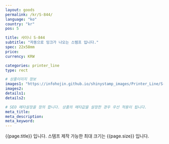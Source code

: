 ```yaml
---
layout: goods
permalink: /kr/S-844/
language: "ko"
country: "kr"
pos: 5

title: 샤이니 S-844
subtitle: "자동으로 잉크가 나오는 스템프 입니다."
spec: 22x58mm
price: 
currency: KRW

categories: printer_line
type: rect

# 상품이미지 정보
images1: "https://infohojin.github.io/shinystamp_images/Printer_Line/S-844/S-844_1.jpg"
images2:
details1:
details2:    

# SEO 메타설정을 정의 합니다. 상품의 메타값을 설정한 경우 우선 적용이 됩니다.
meta_title: 
meta_description:
meta_keyword:
---
```


{{page.title}} 입니다. 스템프 제작 가능한 최대 크기는 {{page.size}} 입니다. 